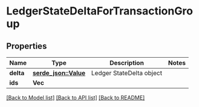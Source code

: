 # LedgerStateDeltaForTransactionGroup

## Properties

Name | Type | Description | Notes
------------ | ------------- | ------------- | -------------
**delta** | [**serde_json::Value**](.md) | Ledger StateDelta object | 
**ids** | **Vec<String>** |  | 

[[Back to Model list]](../README.md#documentation-for-models) [[Back to API list]](../README.md#documentation-for-api-endpoints) [[Back to README]](../README.md)



